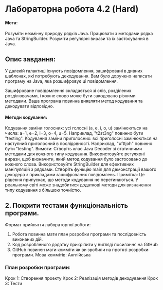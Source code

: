 # Лабораторна робота 4.2 (Hard)
#### Мета:
Розуміти незмінну природу рядків Java.
Працювати з методами рядка Java та StringBuilder.
Розуміти регулярні вирази та їх застосування в Java.
## Опис завдання:
У далекій галактиці існують повідомлення, зашифровані в дивних шаблонах, які потребують декодування. Вам було доручено написати програму на Java, яка розшифровує ці повідомлення.

Зашифроване повідомлення складається зі слів, розділених розділювачами, і кожне слово може бути закодовано різними методами. Ваша програма повинна виявляти метод кодування та декодувати відповідно.

#### Методи кодування:
Кодування заміни голосних: усі голосні (a, e, i, o, u) замінюються на числа: a=1, e=2, i=3, o=4, u=5. Наприклад, "t2st3ng" повинно бути "testing".
Кодування заміни приголосних: всі приголосні замінюються на наступний приголосний в послідовності. Наприклад, "ufttjoh" повинно бути "testing".
Вимоги:
Створіть клас Java Decoder зі статичними методами для кожного типу кодування.
Використовуйте регулярні вирази, щоб визначити, який метод кодування було застосовано до кожного слова.
Використовуйте StringBuilder для ефективних маніпуляцій з рядками.
Створіть функцію main для демонстрації вашого декодера з прикладами зашифрованих повідомлень.
Примітка: Це рішення припускає, що методи кодування не перетинаються. У реальному світі може знадобитися додаткові методи для визначення типу кодування з більшою точністю.

## 2. Покрити тестами функціональність програми.

Формат прийняття лабораторної роботи:
1. Робота повинна мати план розробки програми та послідовність виконаних дій.
2. Код розробленого додатку прикріпити у вигляді посилання на GitHub
3. GitHub повинен мати комміти як ви зробили на протязі розробки програми. Мова коммітів: Англійська

### План розробки програми:
Крок 1: Створення проекту
Крок 2: Реалізація методів декодування
Крок 3: Тести